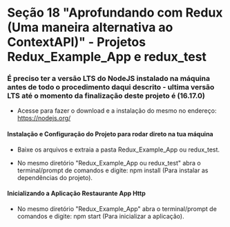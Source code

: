 # Seção 18 "Aprofundando com Redux (Uma maneira alternativa ao ContextAPI)" - Projetos Redux_Example_App e redux_test

### É preciso ter a versão LTS do NodeJS instalado na máquina antes de todo o procedimento daqui descrito - ultima versão LTS até o momento da finalização deste projeto é (16.17.0)

- Acesse para fazer o download e a instalação do mesmo no endereço: https://nodejs.org/

#### Instalação e Configuração do Projeto para rodar direto na tua máquina

- Baixe os arquivos e extraia a pasta Redux_Example_App ou redux_test.

- No mesmo diretório "Redux_Example_App ou redux_test" abra o terminal/prompt de comandos e digite: npm install (Para instalar as dependências do projeto).

#### Inicializando a Aplicação Restaurante App Http

- No mesmo diretório "Redux_Example_App" abra o terminal/prompt de comandos e digite: npm start (Para inicializar a aplicação).
